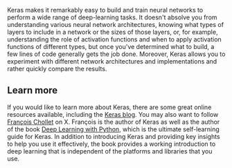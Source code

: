 Keras makes it remarkably easy to build and train neural networks to perform a wide range of deep-learning tasks. It doesn't absolve you from understanding various neural network architectures, knowing what types of layers to include in a network or the sizes of those layers, or, for example, understanding the role of activation functions and when to apply activation functions of different types, but once you've determined what to build, a few lines of code generally gets the job done. Moreover, Keras allows you to experiment with different network architectures and implementations and rather quickly compare the results.

## Learn more

If you would like to learn more about Keras, there are some great online resources available, including the [Keras blog](https://blog.keras.io/). You may also want to follow [François Chollet](https://x.com/fchollet) on X. François is the author of Keras as well as the author of the book [Deep Learning with Python](https://www.amazon.com/Deep-Learning-Python-Francois-Chollet/dp/1617294438), which is the ultimate self-learning guide for Keras. In addition to introducing Keras and providing key insights to help you use it effectively, the book provides a working introduction to deep learning that is independent of the platforms and libraries that you use.